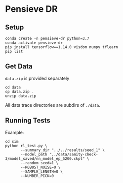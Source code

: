 # Pensieve DR

## Setup

```
conda create -n pensieve-dr python=3.7
conda activate pensieve-dr
pip install tensorflow==1.14.0 visdom numpy tflearn
pip list
```

## Get Data

`data.zip` is provided separately

```
cd data
cp data.zip .
unzip data.zip
```

All data trace directories are subdirs of `./data`.

## Running Tests

Example:

```
cd sim
python rl_test.py \
       --summary_dir "../../results/seed_1" \
       --model_path "../data/sanity-check-3/model_saved/nn_model_ep_5200.ckpt" \
       --random_seed=1 \
       --ROBUST_NOISE=0 \
       --SAMPLE_LENGTH=0 \
       --NUMBER_PICK=0
```